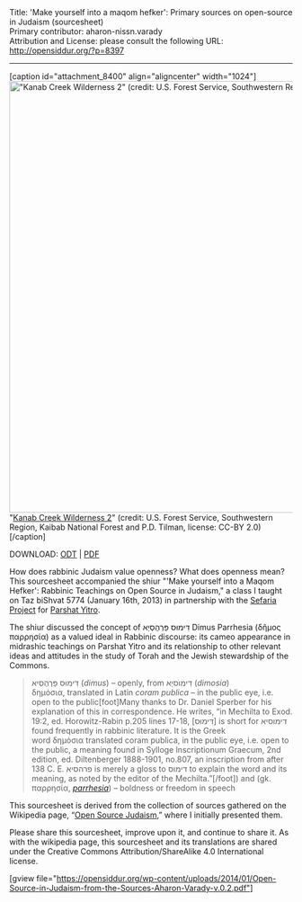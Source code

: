 <html>
<head></head>
<body>
Title: 'Make yourself into a maqom hefker': Primary sources on open-source in Judaism (sourcesheet)<br />
Primary contributor: aharon-nissn.varady<br />
Attribution and License: please consult the following URL: <a href="http://opensiddur.org/?p=8397">http://opensiddur.org/?p=8397</a>
<p />
<hr />

[caption id="attachment_8400" align="aligncenter" width="1024"]<a href="https://opensiddur.org/wp-content/uploads/2014/01/1024px-Kanab_Creek_Wilderness.jpg"><img class="size-full wp-image-8400" alt="&quot;Kanab Creek Wilderness 2&quot; (credit: U.S. Forest Service, Southwestern Region, Kaibab National Forest and P.D. Tilman, license: CC-BY 2.0)" src="https://opensiddur.org/wp-content/uploads/2014/01/1024px-Kanab_Creek_Wilderness.jpg" width="1024" height="768" /></a> "<a href="https://en.wikipedia.org/wiki/File:Kanab_Creek_Wilderness.jpg">Kanab Creek Wilderness 2</a>" (credit: U.S. Forest Service, Southwestern Region, Kaibab National Forest and P.D. Tilman, license: CC-BY 2.0)[/caption]

DOWNLOAD: <a href="https://opensiddur.org/wp-content/uploads/2014/01/Open-Source-in-Judaism-from-the-Sources-Aharon-Varady-v.0.2.odt">ODT</a> | <a href="https://opensiddur.org/wp-content/uploads/2014/01/Open-Source-in-Judaism-from-the-Sources-Aharon-Varady-v.0.2.pdf">PDF</a>

How does rabbinic Judaism value openness? What does openness mean? This sourcesheet accompanied the shiur "'Make yourself into a Maqom Hefker': Rabbinic Teachings on Open Source in Judaism," a class I taught on Taz biShvat 5774 (January 16th, 2013) in partnership with the <a href="http://sefaria.org">Sefaria Project</a> for <a href="https://en.wikipedia.org/wiki/Yitro_(parsha)">Parshat Yitro</a>.

The shiur discussed the concept of <span class="hebrew">דִּימוּס פַּרְהֶסְיַא</span> Dimus Parrhesia (δῆμος παρρησία) as a valued ideal in Rabbinic discourse: its cameo appearance in midrashic teachings on Parshat Yitro and its relationship to other relevant ideas and attitudes in the study of Torah and the Jewish stewardship of the Commons.

<blockquote>דִּימוּס פַּרְהֶסְיא (<em>dimus</em>) –  openly, from דִּימוֺסיַא (<em>dimosia</em>) δημόσια, translated in Latin <em>coram publica</em> –  in the public eye, i.e. open to the public[foot]Many thanks to Dr. Daniel Sperber for his explanation of this in correspondence. He writes, “in Mechilta to Exod. 19:2, ed. Horowitz-Rabin p.205 lines 17-18, [דִּימוּס] is short for דימוסיא found frequently in rabbinic literature. It is the Greek word δημόσια translated coram publica, in the public eye, i.e. open to the public, a meaning found in Sylloge lnscriptionum Graecum, 2nd edition, ed. Diltenberger 1888-1901, no.807, an inscription from after 138 C. E. פרהסיא is merely a gloss to דימוס to explain the word and its meaning, as noted by the editor of the Mechilta.”[/foot]) and (gk. παρρησία, <em><a href="https://en.wiktionary.org/wiki/parrhesia">parrhesia</a></em>) – boldness or freedom in speech
</blockquote>

This sourcesheet is derived from the collection of sources gathered on the Wikipedia page, “<a href="https://en.wikipedia.org/wiki/Open_Source_Judaism">Open Source Judaism</a>,” where I initially presented them.

Please share this sourcesheet, improve upon it, and continue to share it. As with the wikipedia page, this sourcesheet and its translations are shared under the Creative Commons Attribution/ShareAlike 4.0 International license.</blockquote>
</blockquote>

[gview file="https://opensiddur.org/wp-content/uploads/2014/01/Open-Source-in-Judaism-from-the-Sources-Aharon-Varady-v.0.2.pdf"]
</body>
</html>